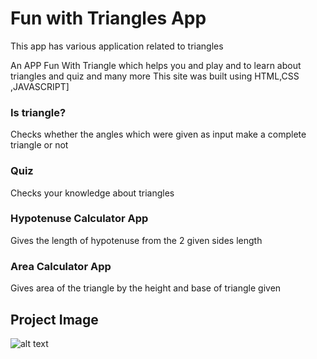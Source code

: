 



# Fun with Triangles App

This app has various application related to triangles 

An APP Fun With Triangle which helps you and play and to learn about triangles and quiz and many more 
This site was built using HTML,CSS ,JAVASCRIPT]

### Is triangle?
Checks whether the angles which were given as input make a complete triangle or not

### Quiz
Checks your knowledge about triangles

### Hypotenuse Calculator App
Gives the length of hypotenuse from the 2 given sides length 


### Area Calculator App
Gives area of the triangle by the height and base of triangle given

## Project Image
![alt text](https://user-images.githubusercontent.com/106140073/194103533-e80d2441-7b42-4081-b834-49d236526c26.png)



